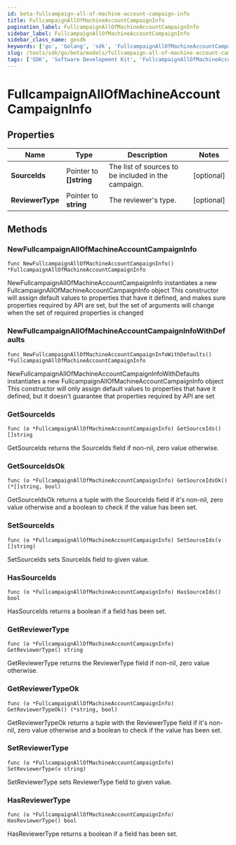 ```yaml
---
id: beta-fullcampaign-all-of-machine-account-campaign-info
title: FullcampaignAllOfMachineAccountCampaignInfo
pagination_label: FullcampaignAllOfMachineAccountCampaignInfo
sidebar_label: FullcampaignAllOfMachineAccountCampaignInfo
sidebar_class_name: gosdk
keywords: ['go', 'Golang', 'sdk', 'FullcampaignAllOfMachineAccountCampaignInfo', 'BetaFullcampaignAllOfMachineAccountCampaignInfo'] 
slug: /tools/sdk/go/beta/models/fullcampaign-all-of-machine-account-campaign-info
tags: ['SDK', 'Software Development Kit', 'FullcampaignAllOfMachineAccountCampaignInfo', 'BetaFullcampaignAllOfMachineAccountCampaignInfo']
---
```


# FullcampaignAllOfMachineAccountCampaignInfo

## Properties

Name | Type | Description | Notes
------------ | ------------- | ------------- | -------------
**SourceIds** | Pointer to **[]string** | The list of sources to be included in the campaign. | [optional] 
**ReviewerType** | Pointer to **string** | The reviewer's type. | [optional] 

## Methods

### NewFullcampaignAllOfMachineAccountCampaignInfo

`func NewFullcampaignAllOfMachineAccountCampaignInfo() *FullcampaignAllOfMachineAccountCampaignInfo`

NewFullcampaignAllOfMachineAccountCampaignInfo instantiates a new FullcampaignAllOfMachineAccountCampaignInfo object
This constructor will assign default values to properties that have it defined,
and makes sure properties required by API are set, but the set of arguments
will change when the set of required properties is changed

### NewFullcampaignAllOfMachineAccountCampaignInfoWithDefaults

`func NewFullcampaignAllOfMachineAccountCampaignInfoWithDefaults() *FullcampaignAllOfMachineAccountCampaignInfo`

NewFullcampaignAllOfMachineAccountCampaignInfoWithDefaults instantiates a new FullcampaignAllOfMachineAccountCampaignInfo object
This constructor will only assign default values to properties that have it defined,
but it doesn't guarantee that properties required by API are set

### GetSourceIds

`func (o *FullcampaignAllOfMachineAccountCampaignInfo) GetSourceIds() []string`

GetSourceIds returns the SourceIds field if non-nil, zero value otherwise.

### GetSourceIdsOk

`func (o *FullcampaignAllOfMachineAccountCampaignInfo) GetSourceIdsOk() (*[]string, bool)`

GetSourceIdsOk returns a tuple with the SourceIds field if it's non-nil, zero value otherwise
and a boolean to check if the value has been set.

### SetSourceIds

`func (o *FullcampaignAllOfMachineAccountCampaignInfo) SetSourceIds(v []string)`

SetSourceIds sets SourceIds field to given value.

### HasSourceIds

`func (o *FullcampaignAllOfMachineAccountCampaignInfo) HasSourceIds() bool`

HasSourceIds returns a boolean if a field has been set.

### GetReviewerType

`func (o *FullcampaignAllOfMachineAccountCampaignInfo) GetReviewerType() string`

GetReviewerType returns the ReviewerType field if non-nil, zero value otherwise.

### GetReviewerTypeOk

`func (o *FullcampaignAllOfMachineAccountCampaignInfo) GetReviewerTypeOk() (*string, bool)`

GetReviewerTypeOk returns a tuple with the ReviewerType field if it's non-nil, zero value otherwise
and a boolean to check if the value has been set.

### SetReviewerType

`func (o *FullcampaignAllOfMachineAccountCampaignInfo) SetReviewerType(v string)`

SetReviewerType sets ReviewerType field to given value.

### HasReviewerType

`func (o *FullcampaignAllOfMachineAccountCampaignInfo) HasReviewerType() bool`

HasReviewerType returns a boolean if a field has been set.


